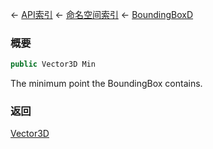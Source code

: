 ← [API索引](Api-Index) ← [命名空间索引](Namespace-Index) ← [BoundingBoxD](VRageMath.BoundingBoxD)

### 概要

```csharp
public Vector3D Min
```

The minimum point the BoundingBox contains.

### 返回

[Vector3D](VRageMath.Vector3D)

